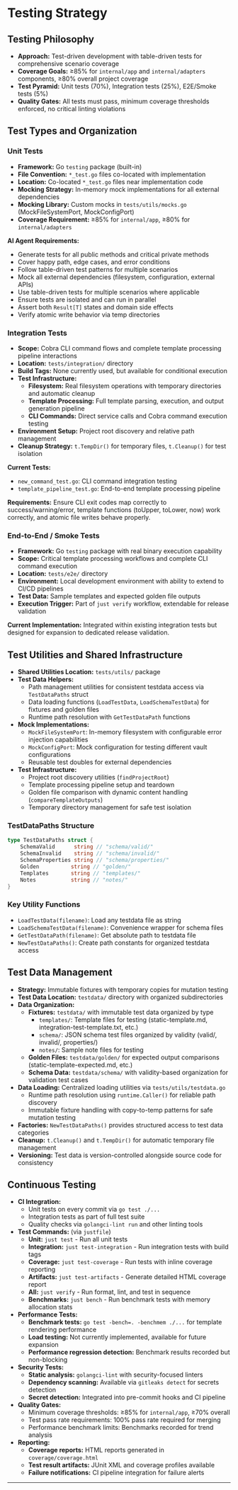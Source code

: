 # Testing Strategy

## Testing Philosophy

- **Approach:** Test-driven development with table-driven tests for comprehensive scenario coverage
- **Coverage Goals:** ≥85% for `internal/app` and `internal/adapters` components, ≥80% overall project coverage
- **Test Pyramid:** Unit tests (70%), Integration tests (25%), E2E/Smoke tests (5%)
- **Quality Gates:** All tests must pass, minimum coverage thresholds enforced, no critical linting violations

## Test Types and Organization

### Unit Tests

- **Framework:** Go `testing` package (built-in)
- **File Convention:** `*_test.go` files co-located with implementation
- **Location:** Co-located `*_test.go` files near implementation code
- **Mocking Strategy:** In-memory mock implementations for all external dependencies
- **Mocking Library:** Custom mocks in `tests/utils/mocks.go` (MockFileSystemPort, MockConfigPort)
- **Coverage Requirement:** ≥85% for `internal/app`, ≥80% for `internal/adapters`

**AI Agent Requirements:**
- Generate tests for all public methods and critical private methods
- Cover happy path, edge cases, and error conditions
- Follow table-driven test patterns for multiple scenarios
- Mock all external dependencies (filesystem, configuration, external APIs)
- Use table-driven tests for multiple scenarios where applicable
- Ensure tests are isolated and can run in parallel
- Assert both `Result[T]` states and domain side effects
- Verify atomic write behavior via temp directories

### Integration Tests

- **Scope:** Cobra CLI command flows and complete template processing pipeline interactions
- **Location:** `tests/integration/` directory
- **Build Tags:** None currently used, but available for conditional execution
- **Test Infrastructure:**
  - **Filesystem:** Real filesystem operations with temporary directories and automatic cleanup
  - **Template Processing:** Full template parsing, execution, and output generation pipeline
  - **CLI Commands:** Direct service calls and Cobra command execution testing
- **Environment Setup:** Project root discovery and relative path management
- **Cleanup Strategy:** `t.TempDir()` for temporary files, `t.Cleanup()` for test isolation

**Current Tests:**
- `new_command_test.go`: CLI command integration testing
- `template_pipeline_test.go`: End-to-end template processing pipeline

**Requirements:** Ensure CLI exit codes map correctly to success/warning/error, template functions (toUpper, toLower, now) work correctly, and atomic file writes behave properly.

### End-to-End / Smoke Tests

- **Framework:** Go `testing` package with real binary execution capability
- **Scope:** Critical template processing workflows and complete CLI command execution
- **Location:** `tests/e2e/` directory
- **Environment:** Local development environment with ability to extend to CI/CD pipelines
- **Test Data:** Sample templates and expected golden file outputs
- **Execution Trigger:** Part of `just verify` workflow, extendable for release validation

**Current Implementation:** Integrated within existing integration tests but designed for expansion to dedicated release validation.

## Test Utilities and Shared Infrastructure

- **Shared Utilities Location:** `tests/utils/` package
- **Test Data Helpers:**
  - Path management utilities for consistent testdata access via `TestDataPaths` struct
  - Data loading functions (`LoadTestData`, `LoadSchemaTestData`) for fixtures and golden files
  - Runtime path resolution with `GetTestDataPath` functions
- **Mock Implementations:**
  - `MockFileSystemPort`: In-memory filesystem with configurable error injection capabilities
  - `MockConfigPort`: Mock configuration for testing different vault configurations
  - Reusable test doubles for external dependencies
- **Test Infrastructure:**
  - Project root discovery utilities (`findProjectRoot`)
  - Template processing pipeline setup and teardown
  - Golden file comparison with dynamic content handling (`compareTemplateOutputs`)
  - Temporary directory management for safe test isolation

### TestDataPaths Structure
```go
type TestDataPaths struct {
    SchemaValid      string // "schema/valid/"
    SchemaInvalid    string // "schema/invalid/"
    SchemaProperties string // "schema/properties/"
    Golden          string // "golden/"
    Templates       string // "templates/"
    Notes           string // "notes/"
}
```

### Key Utility Functions
- `LoadTestData(filename)`: Load any testdata file as string
- `LoadSchemaTestData(filename)`: Convenience wrapper for schema files
- `GetTestDataPath(filename)`: Get absolute path to testdata file
- `NewTestDataPaths()`: Create path constants for organized testdata access

## Test Data Management

- **Strategy:** Immutable fixtures with temporary copies for mutation testing
- **Test Data Location:** `testdata/` directory with organized subdirectories
- **Data Organization:**
  - **Fixtures:** `testdata/` with immutable test data organized by type
    - `templates/`: Template files for testing (static-template.md, integration-test-template.txt, etc.)
    - `schema/`: JSON schema test files organized by validity (valid/, invalid/, properties/)
    - `notes/`: Sample note files for testing
  - **Golden Files:** `testdata/golden/` for expected output comparisons (static-template-expected.md, etc.)
  - **Schema Data:** `testdata/schema/` with validity-based organization for validation test cases
- **Data Loading:** Centralized loading utilities via `tests/utils/testdata.go`
  - Runtime path resolution using `runtime.Caller()` for reliable path discovery
  - Immutable fixture handling with copy-to-temp patterns for safe mutation testing
- **Factories:** `NewTestDataPaths()` provides structured access to test data categories
- **Cleanup:** `t.Cleanup()` and `t.TempDir()` for automatic temporary file management
- **Versioning:** Test data is version-controlled alongside source code for consistency

## Continuous Testing

- **CI Integration:**
  - Unit tests on every commit via `go test ./...`
  - Integration tests as part of full test suite
  - Quality checks via `golangci-lint run` and other linting tools
- **Test Commands:** (via `justfile`)
  - **Unit:** `just test` - Run all unit tests
  - **Integration:** `just test-integration` - Run integration tests with build tags
  - **Coverage:** `just test-coverage` - Run tests with inline coverage reporting
  - **Artifacts:** `just test-artifacts` - Generate detailed HTML coverage report
  - **All:** `just verify` - Run format, lint, and test in sequence
  - **Benchmarks:** `just bench` - Run benchmark tests with memory allocation stats
- **Performance Tests:**
  - **Benchmark tests:** `go test -bench=. -benchmem ./...` for template rendering performance
  - **Load testing:** Not currently implemented, available for future expansion
  - **Performance regression detection:** Benchmark results recorded but non-blocking
- **Security Tests:**
  - **Static analysis:** `golangci-lint` with security-focused linters
  - **Dependency scanning:** Available via `gitleaks detect` for secrets detection
  - **Secret detection:** Integrated into pre-commit hooks and CI pipeline
- **Quality Gates:**
  - Minimum coverage thresholds: ≥85% for `internal/app`, ≥70% overall
  - Test pass rate requirements: 100% pass rate required for merging
  - Performance benchmark limits: Benchmarks recorded for trend analysis
- **Reporting:**
  - **Coverage reports:** HTML reports generated in `coverage/coverage.html`
  - **Test result artifacts:** JUnit XML and coverage profiles available
  - **Failure notifications:** CI pipeline integration for failure alerts

---
